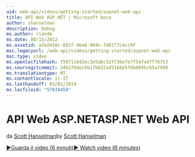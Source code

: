 ```yaml
---
uid: web-api/videos/getting-started/aspnet-web-api
title: API Web ASP.NET | Microsoft Docs
author: shanselman
description: Debug
ms.author: riande
ms.date: 08/15/2012
ms.assetid: a3ad418c-601f-4be8-964c-fd81f7c4cc9f
msc.legacyurl: /web-api/videos/getting-started/aspnet-web-api
msc.type: video
ms.openlocfilehash: f5071cb42ec3e5dbc52f736e7e7f547a47f70753
ms.sourcegitcommit: 24b1f6decbb17bb22a45166e5fdb0845c65af498
ms.translationtype: MT
ms.contentlocale: it-IT
ms.lasthandoff: 03/01/2019
ms.locfileid: "57034458"
---
```

<a name="aspnet-web-api"></a><span data-ttu-id="23b1e-103">API Web ASP.NET</span><span class="sxs-lookup"><span data-stu-id="23b1e-103">ASP.NET Web API</span></span>
====================
<span data-ttu-id="23b1e-104">da [Scott Hanselman](https://github.com/shanselman)</span><span class="sxs-lookup"><span data-stu-id="23b1e-104">by [Scott Hanselman](https://github.com/shanselman)</span></span>

[<span data-ttu-id="23b1e-105">&#9654;Guarda il video (6 minuti)</span><span class="sxs-lookup"><span data-stu-id="23b1e-105">&#9654; Watch video (6 minutes)</span></span>](https://channel9.msdn.com/Blogs/ASP-NET-Site-Videos/aspnet-web-api)
